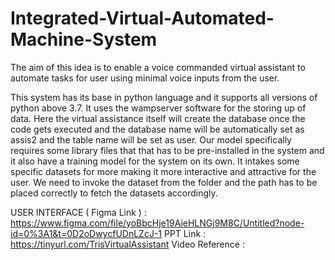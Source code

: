 # Integrated-Virtual-Automated-Machine-System
The aim of this idea is to enable a voice commanded virtual assistant to automate tasks for user using minimal voice inputs from the user.

This system has its base in python language and it supports all versions of python above 3.7. It uses the wampserver software for the storing up of data.
Here the virtual assistance itself will create the database once the code gets executed and the database name will be automatically set as assis2 and the table name will be set as user. Our model specifically requires some library files that that has to be pre-installed in the system and it also have a training model for the system on its own. It intakes some specific datasets for more making it more interactive and attractive for the user. We need to invoke the dataset from the folder and the path has to be placed correctly to fetch the datasets accordingly.

USER INTERFACE ( Figma Link ) : https://www.figma.com/file/yoBbcHje19AieHLNGj9M8C/Untitled?node-id=0%3A1&t=0D2oDwycfUDnLZcJ-1
PPT Link                      : https://tinyurl.com/TrisVirtualAssistant
Video Reference               : 
